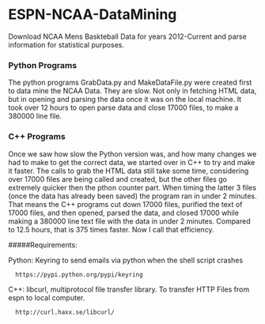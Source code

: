 # ESPN-NCAA-DataMining
Download NCAA Mens Baskteball Data for years 2012-Current and parse information for statistical purposes.

### Python Programs

The python programs GrabData.py and MakeDataFile.py were created first to data mine the NCAA Data. They are slow. Not only in fetching HTML data, but in opening and parsing the data once it was on the local machine. It took over 12 hours to open parse data and close 17000 files, to make a 380000 line file.

### C++ Programs

Once we saw how slow the Python version was, and how many changes we had to make to get the correct data, we started over in C++ to try and make it faster. The calls to grab the HTML data still take some time, considering over 17000 files are being called and created, but the other files go extremely quicker then the pthon counter part. When timing the latter 3 files (once the data has already been saved) the program ran in under 2 minutes. That means the C++ programs cut down 17000 files, purified the text of 17000 files, and then opened, parsed the data, and closed 17000 while making a 380000 line text file with the data in under 2 minutes. Compared to 12.5 hours, that is 375 times faster. Now I call that efficiency. 

#####Requirements:

Python: Keyring to send emails via python when the shell script crashes

      https://pypi.python.org/pypi/keyring
      
C++: libcurl, multiprotocol file transfer library. To transfer HTTP Files from espn to local computer.

      http://curl.haxx.se/libcurl/
